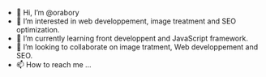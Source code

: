 - 👋 Hi, I’m @orabory
- 👀 I’m interested in web developpement, image treatment and SEO optimization.
- 🌱 I’m currently learning front developpent and JavaScript framework.
- 💞️ I’m looking to collaborate on image tratment, Web developpement and SEO.
- 📫 How to reach me ...

<!---
orabory/orabory is a ✨ special ✨ repository because its `README.md` (this file) appears on your GitHub profile.
You can click the Preview link to take a look at your changes.
--->

